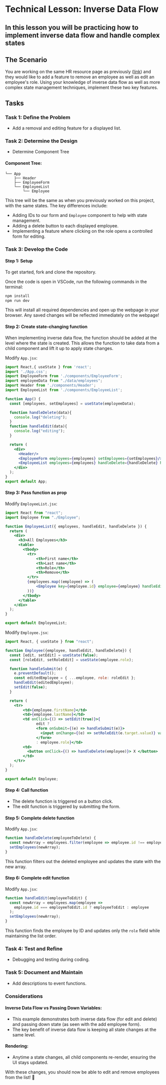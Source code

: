 # Technical Lesson: Inverse Data Flow

## In this lesson you will be practicing how to implement inverse data flow and handle complex states

## The Scenario
You are working on the same HR resource page as previously ([link](#)) and they would like to add a feature to remove an employee as well as edit an employee's role. Using your knowledge of inverse data flow as well as more complex state management techniques, implement these two key features.

## Tasks
### Task 1: Define the Problem
- Add a removal and editing feature for a displayed list.

### Task 2: Determine the Design
- Determine Component Tree

#### Component Tree:
```
└── App
    ├── Header
    ├── EmployeeForm
    └── EmployeeList
        └── Employee
```
This tree will be the same as when you previously worked on this project, with the same states. The key differences include:
- Adding IDs to our form and `Employee` component to help with state management.
- Adding a delete button to each displayed employee.
- Implementing a feature where clicking on the role opens a controlled form for editing.

### Task 3: Develop the Code
#### Step 1: Setup
To get started, fork and clone the repository.

Once the code is open in VSCode, run the following commands in the terminal:
```sh
npm install
npm run dev
```
This will install all required dependencies and open up the webpage in your browser. Any saved changes will be reflected immediately on the webpage!

#### Step 2: Create state-changing function
When implementing inverse data flow, the function should be added at the level where the state is created. This allows the function to take data from a child component and lift it up to apply state changes.

Modify `App.jsx`:
```jsx
import React,{ useState } from 'react';
import './App.css';
import EmployeeForm from './components/EmployeeForm';
import employeeData from "./data/employees";
import Header from './components/Header';
import EmployeeList from './components/EmployeeList';

function App() {
  const [employees, setEmployees] = useState(employeeData);

  function handleDelete(data){
    console.log("deleting");
  }
  function handleEdit(data){
    console.log("editing");
  }

  return (
    <div>
      <Header/>
      <EmployeeForm employees={employees} setEmployees={setEmployees}/>
      <EmployeeList employees={employees} handleDelete={handleDelete} handleEdit={handleEdit}/>
    </div>
  );
}
export default App;
```

#### Step 3: Pass function as prop
Modify `EmployeeList.jsx`:
```jsx
import React from "react";
import Employee from "./Employee";

function EmployeeList({ employees, handleEdit, handleDelete }) {
  return (
    <div>
      <h3>All Employees</h3>
      <table>
        <tbody>
          <tr>
              <th>First name</th>
              <th>Last name</th>
              <th>Role</th>
              <th>Remove</th>
          </tr>
          {employees.map((employee) => (
              <Employee key={employee.id} employee={employee} handleEdit={handleEdit} handleDelete={handleDelete}/>
          ))}
        </tbody>
      </table>
    </div>
  );
}

export default EmployeeList;
```
Modify `Employee.jsx`:
```jsx
import React, { useState } from "react";

function Employee({employee, handleEdit, handleDelete}) {
  const [edit, setEdit] = useState(false);
  const [roleEdit, setRoleEdit] = useState(employee.role);

  function handleSubmit(e) {
    e.preventDefault();
    const editedEmployee = { ...employee, role: roleEdit };
    handleEdit(editedEmployee);
    setEdit(false);
  }

  return (
    <tr>
        <td>{employee.firstName}</td>
        <td>{employee.lastName}</td>
        <td onClick={() => setEdit(true)}>{
              edit ?
              <form onSubmit={(e) => handleSubmit(e)}>
                <input onChange={(e) => setRoleEdit(e.target.value)} value={roleEdit}/>
              </form>
              : employee.role}</td>
        <td>
          <button onClick={() => handleDelete(employee)}> X </button>
        </td>
    </tr>
  );
}

export default Employee;
```

#### Step 4: Call function
- The delete function is triggered on a button click.
- The edit function is triggered by submitting the form.

#### Step 5: Complete delete function
Modify `App.jsx`:
```jsx
function handleDelete(employeeToDelete) {
  const newArray = employees.filter(employee => employee.id !== employeeToDelete.id);
  setEmployees(newArray);
}
```
This function filters out the deleted employee and updates the state with the new array.

#### Step 6: Complete edit function
Modify `App.jsx`:
```jsx
function handleEdit(employeeToEdit) {
  const newArray = employees.map(employee =>
    employee.id === employeeToEdit.id ? employeeToEdit : employee
  );
  setEmployees(newArray);
}
```
This function finds the employee by ID and updates only the `role` field while maintaining the list order.

### Task 4: Test and Refine
- Debugging and testing during coding.

### Task 5: Document and Maintain
- Add descriptions to event functions.

### Considerations
#### Inverse Data Flow vs Passing Down Variables:
- This example demonstrates both inverse data flow (for edit and delete) and passing down state (as seen with the add employee form).
- The key benefit of inverse data flow is keeping all state changes at the same level.

#### Rendering:
- Anytime a state changes, all child components re-render, ensuring the UI stays updated.

With these changes, you should now be able to edit and remove employees from the list! 🎉

